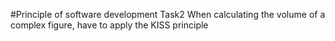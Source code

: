 #Principle of software development Task2
When calculating the volume of a complex figure, have to apply the KISS principle